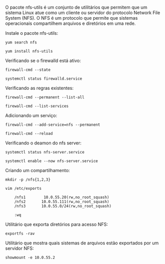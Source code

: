O pacote nfs-utils é um conjunto de utilitários que permitem que um sistema Linux atue como um cliente ou servidor do protocolo Network File System (NFS). O NFS é um protocolo que permite que sistemas operacionais compartilhem arquivos e diretórios em uma rede.

Instale o pacote nfs-utils:

    yum search nfs

    yum install nfs-utils

Verificando se o firewalld está ativo:

    firewall-cmd --state

    systemctl status firewalld.service

Verificando as regras existentes:

    firewall-cmd --permanent --list-all

    firewall-cmd --list-services

Adicionando um serviço:

    firewall-cmd --add-service=nfs --permanent

    firewall-cmd --reload

Verificando o deamon do nfs server:

    systemctl status nfs-server.service

    systemctl enable --now nfs-server.service

Criando um compartilhamento:

    mkdir -p /nfs{1,2,3}

    vim /etc/exports

        /nfs1        10.0.55.20(rw,no_root_squash)    
        /nfs2       10.0.55.111(rw,no_root_squash) 
        /nfs3       10.0.55.0/24(rw,no_root_squash) 

        :wq

Utilitário que exporta diretórios para acesso NFS:

    exportfs -rav

Utilitário que mostra quais sistemas de arquivos estão exportados por um servidor NFS:

    showmount -e 10.0.55.2